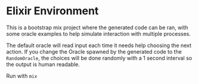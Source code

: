 # Elixir Environment

This is a bootstrap mix project where the generated code can be ran, with some oracle examples to help simulate interaction with multiple processes.

The default oracle will read input each time it needs help choosing the next action. If you change the Oracle spawned by the generated code to the `RandomOracle`, the choices will be done randomly with a 1 second interval so the output is human readable.

Run with `mix`
